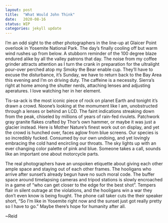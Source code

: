 ```yaml
---
layout: post
title:  "What Would John Think"
date:   2020-08-16
status: WIP
categories: jekyll update
--- 
```


<p>I’m an odd sight to the other photographers in the line-up at Glaicer Point overlook in Yosemite National Park. The day’s finally cooling off but warm wind rushes up from below. A stubborn reminder of the 100 degree blaze endured alike by all the valley patrons that day.  The noise from my coffee grinder attracts attention as I turn the crank in preparation for the ultralight pour-over perched atop my Smoky the Bear enable cup. They’ll have to excuse the disturbance, it’s Sunday, we have to return back to the Bay Area this evening and I’m on driving duty.  The caffeine is a necessity.  Sierra’s right at home among the shutter nerds, attaching lenses and adjusting aperatures. I love watching her in her element.</p>
<p>Tis-sa-ack is the most iconic piece of rock on planet Earth and tonight it’s drawn a crowd. Noone’s looking at the momument like I am, unobstructed through a lenses or behind an LCD.  The faint indications streaking down from the peak, chiseled by millions of years of rain-fed rivulets.  Patchwork gray granite flakes crafted by Thor’s own hammer, or maybe it was just a glacier instead. Here is Mother Nature’s finest work out on display, and yet the crowd is hunched over, faces aglow from blue screens.  Our species is so incredibly fucked.  Consumed by our own undoing, and yet lovingly embracing the cold hand encircling our throats. The sky lights up with an ever changing color palette of pink and blue.  Someone takes a call, sounds like an important one about motorcycle parts.</p>
<p>The real photographers have an unspoken etiquette about giving each other ample space and staying out of each other frames.  The hooligans who arrive after sunset’s already begun have no such moral code. The buffer space around timelapsing cameras and tripod stations is slowly encroached in a game of “who can get closer to the edge for the best shot”.  Tempers flair in silent outrage at the violations, and the hooligans win a war they don’t even know is being fought.  The phone call taker cuts the their speaker short, “So I’m like in Yosemite right now and the sunset just got really pretty so I have to go.” Maybe there’s hope for humanity after all.</p>
<p>~Reid</p>

